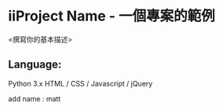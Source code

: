 # iiProject Name - 一個專案的範例
<撰寫你的基本描述>
## Language:
Python 3.x
HTML / CSS / Javascript / jQuery

add name : matt

